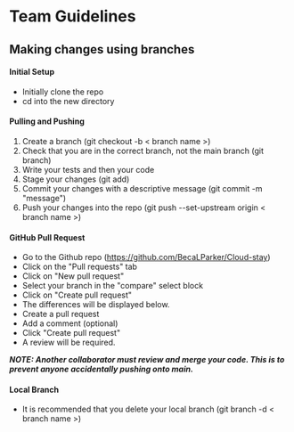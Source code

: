 # Team Guidelines

## Making changes using branches

#### Initial Setup
* Initially clone the repo
* cd into the new directory

#### Pulling and Pushing
1. Create a branch (git checkout -b < branch name >)
2. Check that you are in the correct branch, not the main branch (git branch)
3. Write your tests and then your code
4. Stage your changes (git add)
5. Commit your changes with a descriptive message (git commit -m "message")
6. Push your changes into the repo (git push --set-upstream origin < branch name >)

#### GitHub Pull Request

* Go to the Github repo (https://github.com/BecaLParker/Cloud-stay)
* Click on the "Pull requests" tab
* Click on "New pull request"
* Select your branch in the "compare" select block
* Click on "Create pull request"
* The differences will be displayed below.
* Create a pull request
* Add a comment (optional)
* Click "Create pull request"
* A review will be required.

***NOTE: Another collaborator must review and merge your code. This is to prevent anyone accidentally pushing onto main.***

#### Local Branch

* It is recommended that you delete your local branch (git branch -d < branch name >)
